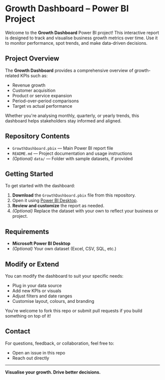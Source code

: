 #  Growth Dashboard – Power BI Project

Welcome to the **Growth Dashboard** Power BI project! This interactive report is designed to track and visualise business growth metrics over time. Use it to monitor performance, spot trends, and make data-driven decisions.

##  Project Overview

The **Growth Dashboard** provides a comprehensive overview of growth-related KPIs such as:

- Revenue growth
- Customer acquisition
- Product or service expansion
- Period-over-period comparisons
- Target vs actual performance

Whether you're analysing monthly, quarterly, or yearly trends, this dashboard helps stakeholders stay informed and aligned.

## Repository Contents

- `GrowthDashboard.pbix` — Main Power BI report file
- `README.md` — Project documentation and usage instructions
- *(Optional)* `data/` — Folder with sample datasets, if provided

##  Getting Started

To get started with the dashboard:

1. **Download** the `GrowthDashboard.pbix` file from this repository.
2. Open it using [Power BI Desktop](https://powerbi.microsoft.com/desktop/).
3. **Review and customize** the report as needed.
4. *(Optional)* Replace the dataset with your own to reflect your business or project.

## Requirements

- **Microsoft Power BI Desktop**
- *(Optional)* Your own dataset (Excel, CSV, SQL, etc.)

## Modify or Extend

You can modify the dashboard to suit your specific needs:

- Plug in your data source
- Add new KPIs or visuals
- Adjust filters and date ranges
- Customise layout, colours, and branding

You're welcome to fork this repo or submit pull requests if you build something on top of it!

## Contact

For questions, feedback, or collaboration, feel free to:

- Open an issue in this repo
- Reach out directly

---

**Visualise your growth. Drive better decisions.**
